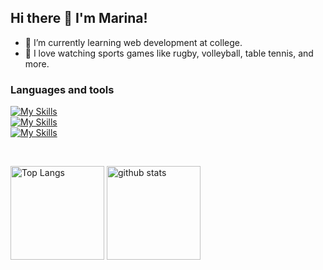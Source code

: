 ## Hi there 👋 I'm Marina!

- 🌱 I’m currently learning web development at college.
- 🏉 I love watching sports games like rugby, volleyball, table tennis, and more.

### Languages and tools
[![My Skills](https://skillicons.dev/icons?i=js,ts,py,django,sass,tailwind,bootstrap,materialui)](https://skillicons.dev)
<br>
[![My Skills](https://skillicons.dev/icons?i=react,nextjs,redux,nodejs,express,prisma,mongodb,postgres)](https://skillicons.dev)
<br>
[![My Skills](https://skillicons.dev/icons?i=aws,git,githubactions,docker,figma)](https://skillicons.dev)


<br>
<p align="left"> 
  <img alt="Top Langs" height="150px" src="https://github-readme-stats.vercel.app/api/top-langs/?username=MarinaYano&layout=compact&show_icons=true" />
  <img alt="github stats" height="150px" src="https://github-readme-stats.vercel.app/api?username=MarinaYano&hide=contribs" />
</p>
